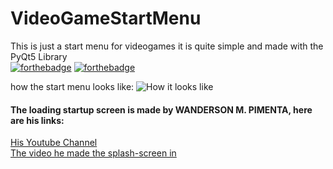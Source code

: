 # VideoGameStartMenu
This is just a start menu for videogames it is quite simple and made with the PyQt5 Library
<br>
[![forthebadge](https://forthebadge.com/images/badges/made-with-python.svg)](https://forthebadge.com)
[![forthebadge](https://forthebadge.com/images/badges/powered-by-qt.svg)](https://forthebadge.com)
<br>

how the start menu looks like:
![How it looks like](https://user-images.githubusercontent.com/85494077/192141494-147a72aa-98a2-4110-82e3-25080c87e6e9.png)

#### The loading startup screen is made by WANDERSON M. PIMENTA, here are his links:
[His Youtube Channel](https://www.youtube.com/c/WandersonIsMe)
<br>
[The video he made the splash-screen in](https://www.youtube.com/watch?v=Ap865V3sAdw)

